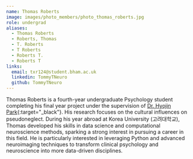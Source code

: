 ```yaml
---
name: Thomas Roberts
image: images/photo_members/photo_thomas_roberts.jpg
role: undergrad
aliases:
  - Thomas Roberts
  - Roberts, Thomas 
  - T. Roberts
  - T Roberts
  - Roberts T.
  - Roberts T  
links:
  email: txr124@student.bham.ac.uk
  linkedin: TommyTNeuro  
  github: TommyTNeuro
---
```


Thomas Roberts is a fourth-year undergraduate Psychology student completing his final year project under the supervision of [Dr. Hyojin Park](/members/hyojin-park.html){:target="_black"}. His research focuses on the cultural influences on pseudoneglect. During his year abroad at Korea University (고려대학교), Thomas developed his skills in data science and computational neuroscience methods, sparking a strong interest in pursuing a career in this field. He is particularly interested in leveraging Python and advanced neuroimaging techniques to transform clinical psychology and neuroscience into more data-driven disciplines.


